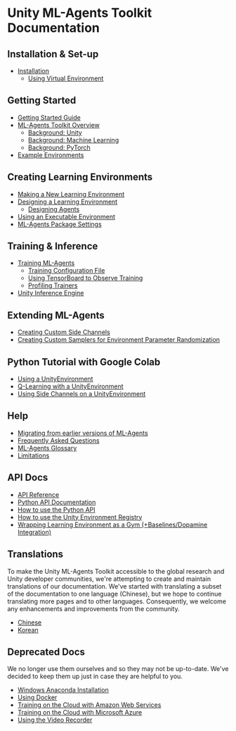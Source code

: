 # Unity ML-Agents Toolkit Documentation

## Installation & Set-up

- [Installation](Installation.md)
  - [Using Virtual Environment](Using-Virtual-Environment.md)

## Getting Started

- [Getting Started Guide](Getting-Started.md)
- [ML-Agents Toolkit Overview](ML-Agents-Overview.md)
  - [Background: Unity](Background-Unity.md)
  - [Background: Machine Learning](Background-Machine-Learning.md)
  - [Background: PyTorch](Background-PyTorch.md)
- [Example Environments](Learning-Environment-Examples.md)

## Creating Learning Environments

- [Making a New Learning Environment](Learning-Environment-Create-New.md)
- [Designing a Learning Environment](Learning-Environment-Design.md)
  - [Designing Agents](Learning-Environment-Design-Agents.md)
- [Using an Executable Environment](Learning-Environment-Executable.md)
- [ML-Agents Package Settings](Package-Settings.md)

## Training & Inference

- [Training ML-Agents](Training-ML-Agents.md)
  - [Training Configuration File](Training-Configuration-File.md)
  - [Using TensorBoard to Observe Training](Using-Tensorboard.md)
  - [Profiling Trainers](Profiling-Python.md)
- [Unity Inference Engine](Unity-Inference-Engine.md)

## Extending ML-Agents

- [Creating Custom Side Channels](Custom-SideChannels.md)
- [Creating Custom Samplers for Environment Parameter Randomization](Training-ML-Agents.md#defining-a-new-sampler-type)

## Python Tutorial with Google Colab

- [Using a UnityEnvironment](https://colab.research.google.com/github/Unity-Technologies/ml-agents/blob/main/colab/Colab_UnityEnvironment_1_Run.ipynb)
- [Q-Learning with a UnityEnvironment](https://colab.research.google.com/github/Unity-Technologies/ml-agents/blob/main/colab/Colab_UnityEnvironment_2_Train.ipynb)
- [Using Side Channels on a UnityEnvironment](https://colab.research.google.com/github/Unity-Technologies/ml-agents/blob/main/colab/Colab_UnityEnvironment_3_SideChannel.ipynb)

## Help

- [Migrating from earlier versions of ML-Agents](Migrating.md)
- [Frequently Asked Questions](FAQ.md)
- [ML-Agents Glossary](Glossary.md)
- [Limitations](Limitations.md)

## API Docs

- [API Reference](API-Reference.md)
- [Python API Documentation](Python-API-Documentation.md)
- [How to use the Python API](Python-API.md)
- [How to use the Unity Environment Registry](Unity-Environment-Registry.md)
- [Wrapping Learning Environment as a Gym (+Baselines/Dopamine Integration)](../gym-unity/README.md)

## Translations

To make the Unity ML-Agents Toolkit accessible to the global research and Unity
developer communities, we're attempting to create and maintain translations of
our documentation. We've started with translating a subset of the documentation
to one language (Chinese), but we hope to continue translating more pages and to
other languages. Consequently, we welcome any enhancements and improvements from
the community.

- [Chinese](localized/zh-CN/)
- [Korean](localized/KR/)

## Deprecated Docs

We no longer use them ourselves and so they may not be up-to-date. We've decided
to keep them up just in case they are helpful to you.

- [Windows Anaconda Installation](Installation-Anaconda-Windows.md)
- [Using Docker](Using-Docker.md)
- [Training on the Cloud with Amazon Web Services](Training-on-Amazon-Web-Service.md)
- [Training on the Cloud with Microsoft Azure](Training-on-Microsoft-Azure.md)
- [Using the Video Recorder](https://github.com/Unity-Technologies/video-recorder)
